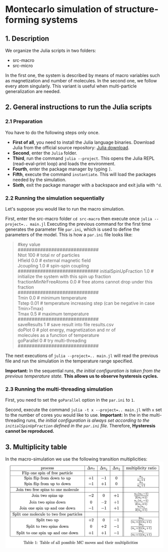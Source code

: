 [figure]: ./multiplicities.png "Transition multiplicities"

# Montecarlo simulation of structure-forming systems

## 1. Description

We organize the Julia scripts in two folders:
- src-macro
- src-micro

In the first one, the system is described by means of macro variables such as magnetization and number of molecules.
In the second one, we follow every atom singularly. This variant is useful when multi-particle generalization are needed. 

## 2. General instructions to run the Julia scripts

### 2.1 Preparation
You have to do the following steps only once.

- **First of all**, you need to install the Julia language binaries. Download Julia from the official source repository: [Julia download](https://julialang.org/downloads/).
- **Second**, enter the `Julia` folder.
- **Third**, run the command `julia --project`. This opens the Julia REPL (read-eval-print loop) and loads the environment.
- **Fourth**, enter the package manager by typing `]`.
- **Fifth**, execute the command `instantiate`. This will load the packages needed by the simulation.
- **Sixth**, exit the package manager with a backspace and exit julia with `^d`.

### 2.2 Running the simulation sequentially
Let's suppose you would like to run the macro simulation.

First, enter the src-macro folder
`cd src-macro`
then execute once
`julia --project=.. main.jl`
Executing the previous command for the first time generates the parameter file `par.ini`, which is used to define the parameters of the model.
This is how a `par.ini` file looks like:
> #key                    value <br>
> ############################# <br>
Ntot        100     # total nr of particles <br>
Hfield      0.0     # external magnetic field <br>
Jcoupling   1.0     # spin-spin coupling <br>
> #############################
initialSpinUpFraction  1.0    # initialize the system with this spin up fraction <br>
fractionMinNrFreeAtoms 0.0    # free atoms cannot drop under this fraction <br>
> ############################# <br>
Tmin        0.0     # minimum temperature <br>
Tstep       0.01     # temperature increasing step (can be negative in case Tmin>Tmax) <br>
Tmax        0.5     # maximum temperature <br>
> ############################# <br>
saveResults 1       # save result into file results.csv <br>
doPlot      0       # plot energy, magnetization and nr of <br> molecules as a function of temperature <br>
goParallel  0       # try multi-threading <br>
>############################# <br>

The next executions of `julia --project=.. main.jl` will read the previous file and run the simulation in the temperature range specified.

**Important:** In the sequential runs, *the initial configuration is taken from the previous temperature state.* 
**This allows us to observe hysteresis cycles.**

### 2.3 Running the multi-threading simulation
First, you need to set the `goParallel` option in the `par.ini` to `1`.

Second, execute the command
`julia -t x --project=.. main.jl`
with `x` set to the number of cores you would like to use.
**Important:** In the in the multi-threading runs, *the initial configuration is always set according to the `initialSpinUpFraction` defined in the `par.ini` file.*
Therefore, **Hysteresis cannot be reproduced.**

## 3. Multiplicity table
In the macro-simulation we use the following transition multiplicities:
![Transition multiplicities][figure]
